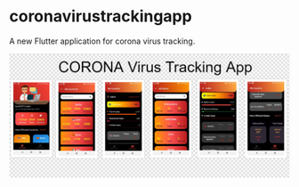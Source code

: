 # coronavirustrackingapp

A new Flutter application for corona virus tracking.

![alt text](https://github.com/Shubham-Narkhede/corona_virus_tracking_app/blob/master/corona.png)
